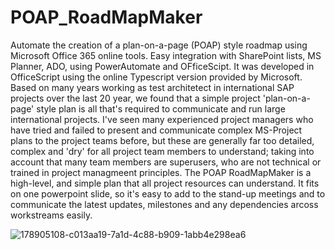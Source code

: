 # POAP_RoadMapMaker
Automate the creation of a plan-on-a-page (POAP) style roadmap using Microsoft Office 365 online tools. Easy integration with SharePoint lists, MS Planner, ADO, using PowerAutomate and OFficeScipt. It was developed in OfficeScript using the online Typescript version provided by Microsoft.   
Based on many years working as test architetect in international SAP projects over the last 20 year, we found that a simple project 'plan-on-a-page' style plan is all that's required to communicate and run large international projects. I've seen many experienced project managers who have tried and failed to present and communicate complex MS-Project plans to the project teams before, but these are generally far too detailed, complex and 'dry' for all project team members to understand; taking into account that many team members are superusers, who are not technical or trained in project managmeent principles. The POAP RoadMapMaker is a high-level, and simple plan that all project resources can understand. It fits on one powerpoint slide, so it's easy to add to the stand-up meetings and to communicate the latest updates, milestones and any dependencies arcoss workstreams easily. 

![178905108-c013aa19-7a1d-4c88-b909-1abb4e298ea6](https://user-images.githubusercontent.com/30213320/179339993-b428ad16-63fe-4dc8-bafe-d33b9d6acf8e.png)

